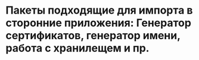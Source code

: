 ﻿Пакеты подходящие для импорта в сторонние приложения:
Генератор сертификатов, генератор имени, работа с хранилещем и пр.
===